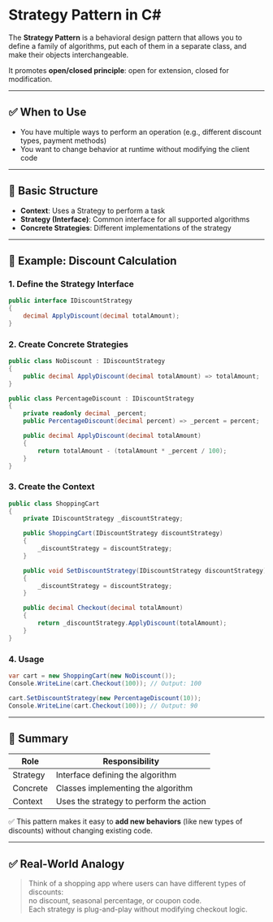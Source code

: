# Strategy Pattern in C#

The **Strategy Pattern** is a behavioral design pattern that allows you to define a family of algorithms, 
put each of them in a separate class, and make their objects interchangeable.

It promotes **open/closed principle**: open for extension, closed for modification.

---

## ✅ When to Use

- You have multiple ways to perform an operation (e.g., different discount types, payment methods)
- You want to change behavior at runtime without modifying the client code

---

## 🧱 Basic Structure

- **Context**: Uses a Strategy to perform a task
- **Strategy (Interface)**: Common interface for all supported algorithms
- **Concrete Strategies**: Different implementations of the strategy

---

## 🧪 Example: Discount Calculation

### 1. Define the Strategy Interface

```csharp
public interface IDiscountStrategy
{
    decimal ApplyDiscount(decimal totalAmount);
}
```

### 2. Create Concrete Strategies

```csharp
public class NoDiscount : IDiscountStrategy
{
    public decimal ApplyDiscount(decimal totalAmount) => totalAmount;
}

public class PercentageDiscount : IDiscountStrategy
{
    private readonly decimal _percent;
    public PercentageDiscount(decimal percent) => _percent = percent;

    public decimal ApplyDiscount(decimal totalAmount)
    {
        return totalAmount - (totalAmount * _percent / 100);
    }
}
```

### 3. Create the Context

```csharp
public class ShoppingCart
{
    private IDiscountStrategy _discountStrategy;

    public ShoppingCart(IDiscountStrategy discountStrategy)
    {
        _discountStrategy = discountStrategy;
    }

    public void SetDiscountStrategy(IDiscountStrategy discountStrategy)
    {
        _discountStrategy = discountStrategy;
    }

    public decimal Checkout(decimal totalAmount)
    {
        return _discountStrategy.ApplyDiscount(totalAmount);
    }
}
```

### 4. Usage

```csharp
var cart = new ShoppingCart(new NoDiscount());
Console.WriteLine(cart.Checkout(100)); // Output: 100

cart.SetDiscountStrategy(new PercentageDiscount(10));
Console.WriteLine(cart.Checkout(100)); // Output: 90
```

---

## 🧠 Summary

| Role         | Responsibility                          |
|--------------|------------------------------------------|
| Strategy     | Interface defining the algorithm         |
| Concrete     | Classes implementing the algorithm       |
| Context      | Uses the strategy to perform the action  |

✅ This pattern makes it easy to **add new behaviors** (like new types of discounts) without changing existing code.

---

## ✅ Real-World Analogy

> Think of a shopping app where users can have different types of discounts:  
> no discount, seasonal percentage, or coupon code.  
> Each strategy is plug-and-play without modifying checkout logic.

